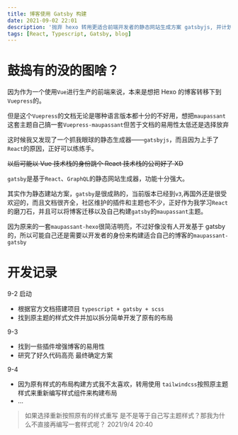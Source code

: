 ```yaml
---
title: 博客使用 Gatsby 构建
date: 2021-09-02 22:01
description: '抛弃 hexo 转用更适合前端开发者的静态网站生成方案 gatsbyjs, 并计划将原来的的 maupassant 主题开发基于 gatsby 的 maupassant 主题'
tags: [React, Typescript, Gatsby, blog]
---
```


# 鼓捣有的没的图啥？

因为作为一个使用`Vue`进行生产的前端来说，本来是想把 Hexo 的博客转移下到`Vuepress`的。

但是这个`Vuepress`的文档无论是哪种语言版本都十分的不好用，想把`maupassant`这套主题自己搞一套`Vuepress-maupassant`但苦于文档的易用性太低还是选择放弃

这时候我又发现了一个抓我眼球的静态生成器——`gatsbyjs`，而且因为上手了`React`的原因，正好可以练练手。

~~以后可能以 Vue 技术栈的身份跳个 React 技术栈的公司好了 XD~~

`gatsby`是基于`React`、`GraphQL`的静态网站生成器，功能十分强大。

其实作为静态建站方案，`gatsby`是很成熟的，当前版本已经到`v3`,再国外还是很受欢迎的，而且文档很齐全，社区维护的插件和主题也不少，正好作为我学习`React`的磨刀石，并且可以将博客迁移以及自己构建`gatsby`的`maupassant`主题。

因为原来的一套`maupassant-hexo`很简洁明亮，不过好像没有人开发基于 gatsby 的，所以可能自己还是需要以开发者的身份来构建适合自己的博客的`maupassant-gatsby`

# 开发记录

9-2 启动

- 根据官方文档搭建项目 `typescript + gatsby + scss`
- 找到原主题的样式文件并加以拆分简单开发了原有的布局

9-3

- 找到一些插件增强博客的易用性
- 研究了好久代码高亮 最终确定方案

9-4

- 因为原有样式的布局构建方式我不太喜欢，转用使用 `tailwindcss`按照原主题样式来重新编写样式组件来构建布局
- ...

> 如果选择重新按照原有的样式重写 是不是等于自己写主题样式？那我为什么不直接再编写一套样式呢？ 2021/9/4 20:40
